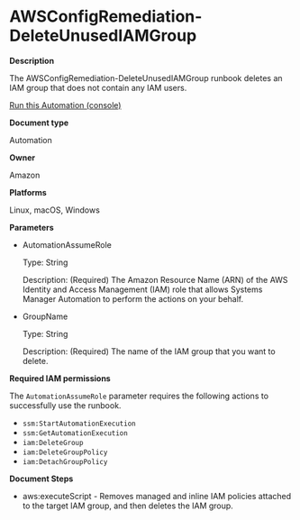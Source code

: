 # AWSConfigRemediation\-DeleteUnusedIAMGroup<a name="automation-aws-delete-iam-group"></a>

**Description**

The AWSConfigRemediation\-DeleteUnusedIAMGroup runbook deletes an IAM group that does not contain any IAM users\.

[Run this Automation \(console\)](https://console.aws.amazon.com/systems-manager/automation/execute/AWSConfigRemediation-DeleteUnusedIAMGroup)

**Document type**

Automation

**Owner**

Amazon

**Platforms**

Linux, macOS, Windows

**Parameters**
+ AutomationAssumeRole

  Type: String

  Description: \(Required\) The Amazon Resource Name \(ARN\) of the AWS Identity and Access Management \(IAM\) role that allows Systems Manager Automation to perform the actions on your behalf\.
+ GroupName

  Type: String

  Description: \(Required\) The name of the IAM group that you want to delete\.

**Required IAM permissions**

The `AutomationAssumeRole` parameter requires the following actions to successfully use the runbook\.
+ `ssm:StartAutomationExecution`
+ `ssm:GetAutomationExecution`
+ `iam:DeleteGroup`
+ `iam:DeleteGroupPolicy`
+ `iam:DetachGroupPolicy`

**Document Steps**
+ aws:executeScript \- Removes managed and inline IAM policies attached to the target IAM group, and then deletes the IAM group\.